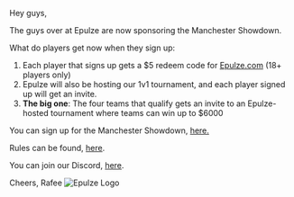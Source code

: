Hey guys, 

The guys over at Epulze are now sponsoring the Manchester Showdown.

What do players get now when they sign up: 

1. Each player that signs up gets a $5 redeem code for [Epulze.com](https://epulze.com/) (18+ players only)
2. Epulze will also be hosting our 1v1 tournament, and each player signed up will get an invite.
3. **The big one**: The four teams that qualify gets an invite to an Epulze-hosted tournament where teams can win up to $6000

You can sign up for the Manchester Showdown, [here.](http://bit.ly/TMSSignUp)

Rules can be found, [here](http://bit.ly/TMSRules).

You can join our Discord, [here](https://discord.gg/b45g8HF).

Cheers, 
Rafee
 ![Epulze Logo](https://i.imgur.com/Dzv2Wkh.png)
